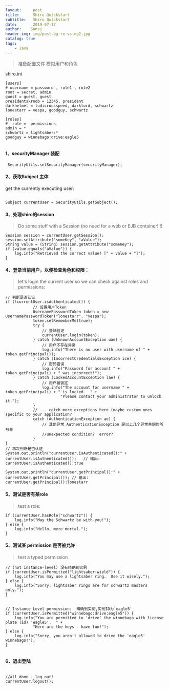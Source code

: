 ```yaml
---
layout:     post
title:      Shiro Quickstart
subtitle:   Shiro Quickstart
date:       2019-07-17
author:    Sunsj
header-img: img/post-bg-re-vs-ng2.jpg
catalog: true
tags:
    - Java
---
```


> 准备配置文件 模拟用户和角色

shiro.ini

```lang=ini
[users]
# username = password , role1 , role2  
root = secret, admin
guest = guest, guest
presidentskroob = 12345, president
darkhelmet = ludicrousspeed, darklord, schwartz
lonestarr = vespa, goodguy, schwartz

[roles]
#  role =  permissions
admin = *
schwartz = lightsaber:*
goodguy = winnebago:drive:eagle5


```

#### 1、securityManager 装配

```lang=java
 SecurityUtils.setSecurityManager(securityManager);
```

#### 2、获取Subject 主体

get the currently executing user: 

```lang=java

Subject currentUser = SecurityUtils.getSubject();

```

#### 3、处理shiro的session
> Do some stuff with a Session (no need for a web or EJB container!!!)

```lang=java
Session session = currentUser.getSession();
session.setAttribute("someKey", "aValue");
String value = (String) session.getAttribute("someKey");
if (value.equals("aValue")) {
    log.info("Retrieved the correct value! [" + value + "]");
}

```

#### 4、登录当前用户，以便检查角色和权限：
> let's login the current user so we can check against roles and permissions:

```lang=java
// 判断是否认证
if (!currentUser.isAuthenticated()) {
            // 设置用户Token 
            UsernamePasswordToken token = new UsernamePasswordToken("lonestarr", "vespa");
            token.setRememberMe(true);
            try {
                // 登陆验证
                currentUser.login(token);
            } catch (UnknownAccountException uae) {
                // 用户不存在异常
                log.info("There is no user with username of " + token.getPrincipal());
            } catch (IncorrectCredentialsException ice) {
                // 密码错误
                log.info("Password for account " + token.getPrincipal() + " was incorrect!");
            } catch (LockedAccountException lae) {
                // 用户被锁定
                log.info("The account for username " + token.getPrincipal() + " is locked.  " +
                        "Please contact your administrator to unlock it.");
            }
            // ... catch more exceptions here (maybe custom ones specific to your application?
            catch (AuthenticationException ae) {
                // 其他异常 AuthenticationException 是以上几个异常共同的爷爷辈
                //unexpected condition?  error?
            }
}
// 再次判断是否认证 
System.out.println("currentUser.isAuthenticated():" + currentUser.isAuthenticated());   // 输出: currentUser.isAuthenticated():true

System.out.println("currentUser.getPrincipal():" + currentUser.getPrincipal()); // 输出: currentUser.getPrincipal():lonestarr
```

#### 5、测试是否有某role

> test a role:

```lang=java
if (currentUser.hasRole("schwartz")) {
    log.info("May the Schwartz be with you!");
} else {
    log.info("Hello, mere mortal.");
}

```

#### 5、测试某 permission 是否被允许

> test a typed permission 

```lang=java
// (not instance-level) 没有精确到实例
if (currentUser.isPermitted("lightsaber:wield")) {
    log.info("You may use a lightsaber ring.  Use it wisely.");
} else {
    log.info("Sorry, lightsaber rings are for schwartz masters only.");
}


// Instance Level permission:  精确到实例,实例ID为`eagle5`  
if (currentUser.isPermitted("winnebago:drive:eagle5")) {
    log.info("You are permitted to 'drive' the winnebago with license plate (id) 'eagle5'.  " +
            "Here are the keys - have fun!");
} else {
    log.info("Sorry, you aren't allowed to drive the 'eagle5' winnebago!");
}


```

#### 6、退出登陆

```lang=java

//all done - log out!
currentUser.logout();

```